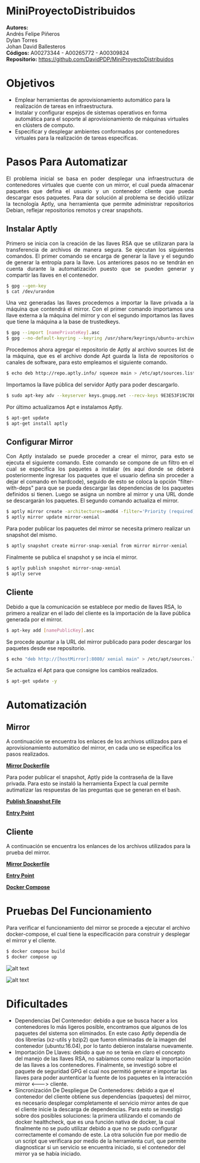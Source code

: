 # MiniProyectoDistribuidos
<b>Autores:</b><br>
Andrés Felipe Piñeros<br>
Dylan Torres<br>
Johan David Ballesteros<br>
<b>Códigos:</b> A00273344 - A00265772 - A00309824 <br>
<b>Repositorio:</b> https://github.com/DavidPDP/MiniProyectoDistribuidos

# Objetivos
* Emplear herramientas de aprovisionamiento automático para la realización de tareas en infraestructura.
* Instalar y configurar espejos de sistemas operativos en forma automática para el soporte al aprovisionamiento de máquinas virtuales en clústers de computo.
* Especificar y desplegar ambientes conformados por contenedores virtuales para la realización de tareas específicas.

# Pasos Para Automatizar
<p align='justify'>El problema inicial se basa en poder desplegar una infraestructura de contenedores virtuales que cuente con un mirror, el cual pueda almacenar paquetes que defina el usuario y un contenedor cliente que pueda descargar esos paquetes. Para dar solución al problema se decidió utilizar la tecnología Aptly, una herramienta que permite administrar repositorios Debian, reflejar repositorios remotos y crear snapshots.</p>

## Instalar Aptly
<p align='justify'>Primero se inicia con la creación de las llaves RSA que se utilizaran para la transferencia de archivos de manera segura. Se ejecutan los siguientes comandos. El primer comando se encarga de generar la llave y el segundo de generar la entropía para la llave. Los anteriores pasos no se tendrán en cuenta durante la automatización puesto que se pueden generar y compartir las llaves en el contenedor.</p>

```sh
$ gpg --gen-key
$ cat /dev/urandom
```
<p align='justify'> Una vez generadas las llaves procedemos a importar la llave privada a la máquina que contendrá el mirror. Con el primer comando importamos una llave externa a la máquina del mirror y con el segundo importamos las llaves que tiene la máquina a la base de trustedkeys.</p>

```sh
$ gpg --import [namePrivateKey].asc
$ gpg --no-default-keyring --keyring /usr/share/keyrings/ubuntu-archive-keyring.gpg --export | gpg --no-default-keyring --keyring trustedkeys.gpg --import
```
<p align='justify'>Procedemos ahora agregar el repositorio de Aptly al archivo sources list de la máquina, que es el archivo donde Apt guarda la lista de repositorios o canales de software, para esto empleamos el siguiente comando.</p>

```sh
$ echo deb http://repo.aptly.info/ squeeze main > /etc/apt/sources.list
```
Importamos la llave pública del servidor Aptly para poder descargarlo.

```sh
$ sudo apt-key adv --keyserver keys.gnupg.net --recv-keys 9E3E53F19C7DE460
```
Por último actualizamos Apt e instalamos Aptly.

```sh
$ apt-get update
$ apt-get install aptly
```
## Configurar Mirror
<p align='justify'>Con Aptly instalado se puede proceder a crear el mirror, para esto se ejecuta el siguiente comando. Este comando se compone de un filtro en el cual se especifíca los paquetes a instalar (es aquí donde se deberá posteriormente ingresar los paquetes que el usuario defina sin proceder a dejar el comando en hardcode), seguido de esto se coloca la opción "filter-with-deps" para que se pueda descargar las dependencias de los paquetes definidos si tienen. Luego se asigna un nombre al mirror y una URL donde se descargarán los paquetes. El segundo comando actualiza el mirror.</p>

```sh
$ aptly mirror create -architectures=amd64 -filter='Priority (required) | Priority (important) | Priority (standard) | postgresql' -filter-with-deps mirror-xenial http://mirror.upb.edu.co/ubuntu/ xenial main
$ aptly mirror update mirror-xenial
```
Para poder publicar los paquetes del mirror se necesita primero realizar un snapshot del mismo.

```sh
$ aptly snapshot create mirror-snap-xenial from mirror mirror-xenial
```
Finalmente se publica el snapshot y se incia el mirror.

```sh
$ aptly publish snapshot mirror-snap-xenial
$ aptly serve
```

## Cliente
Debido a que la comunicación se establece por medio de llaves RSA, lo primero a realizar en el lado del cliente es la importación de la llave pública generada por el mirror.

```sh
$ apt-key add [namePublicKey].asc
```
Se procede apuntar a la URL del mirror publicado para poder descargar los paquetes desde ese repositorio.

```sh
$ echo "deb http://[hostMirror]:8080/ xenial main" > /etc/apt/sources.list
```
Se actualiza el Apt para que consigne los cambios realizados.

```sh
$ apt-get update -y
```

# Automatización

## Mirror
A continuación se encuentra los enlaces de los archivos utilizados para el aprovisionamiento automático del mirror, en cada uno se específica los pasos realizados.

<a href="https://github.com/DavidPDP/MiniProyectoDistribuidos/blob/master/solucion/sol_sin_healthcheck/Mirror/Dockerfile"><b>Mirror Dockerfile</b></a>

Para poder publicar el snapshot, Aptly pide la contraseña de la llave privada. Para esto se instaló la herramienta Expect la cual permite autimatizar las respuestas de las preguntas que se generan en el bash.

<a href="https://github.com/DavidPDP/MiniProyectoDistribuidos/edit/master/solucion/sol_sin_healthcheck/Mirror/conf/publish_snapshot.sh"><b>Publish Snapshot File</b></a>

<a href="https://github.com/DavidPDP/MiniProyectoDistribuidos/blob/master/solucion/sol_sin_healthcheck/Mirror/conf/Entrypoint.sh"><b>Entry Point</b></a>

## Cliente
A continuación se encuentra los enlances de los archivos utilizados para la prueba del mirror.

<a href="https://github.com/DavidPDP/MiniProyectoDistribuidos/blob/master/solucion/sol_sin_healthcheck/Client/Dockerfile"><b>Mirror Dockerfile</b></a>

<a href="https://github.com/DavidPDP/MiniProyectoDistribuidos/blob/master/solucion/sol_sin_healthcheck/Client/conf/Entrypoint.sh"><b>Entry Point</b></a>

<a href="https://github.com/DavidPDP/MiniProyectoDistribuidos/blob/master/solucion/sol_sin_healthcheck/docker-compose.yml"><b>Docker Compose</b></a>

# Pruebas Del Funcionamiento
Para verificar el funcionamiento del mirror se procede a ejecutar el archivo docker-compose, el cual tiene la especificación para construir y desplegar el mirror y el cliente.

```sh
$ docker compose build 
$ docker compose up
```

![alt text](https://github.com/AndresPineros/MiniProyectoDistribuidos/blob/master/solucion/sol_sin_healthcheck/images/compose_up_a.PNG)

![alt text](https://github.com/AndresPineros/MiniProyectoDistribuidos/blob/master/solucion/sol_sin_healthcheck/images/compose_up_b.PNG)

# Dificultades

* Dependencias Del Contenedor: debido a que se busca hacer a los contenedores lo más ligeros posible, encontramos que algunos de los paquetes del sistema son eliminados. En este caso Aptly dependía de dos librerías (xz-utils y bzip2) que fueron eliminadas de la imagen del contenedor (ubuntu:16.04), por lo tanto debieron instalarse nuevamente.  
* Importación De Llaves: debido a que no se tenía en claro el concepto del manejo de las llaves RSA, no sabíamos como realizar la importación de las llaves a los contenedores. Finalmente, se investigó sobre el paquete de seguridad GPG el cual nos permitió generar e importar las llaves para poder auntenticar la fuente de los paquetes en la interacción mirror <---> cliente.
* Sincronización De Despliegue De Contenedores: debido a que el contenedor del cliente obtiene sus dependencias (paquetes) del mirror, es necesario desplegar completamente el servicio mirror antes de que el cliente inicie la descarga de dependencias. Para esto se investigó sobre dos posibles soluciones: la primera utilizando el comando de docker healthcheck, que es una función nativa de docker, la cual finalmente no se pudo utilizar debido a que no se pudo configurar correctamente el comando de este. La otra solución fue por medio de un script que verificara por medio de la herramienta curl, que permite diagnosticar si un servicio se encuentra iniciado, si el contenedor del mirror ya se había iniciado.
